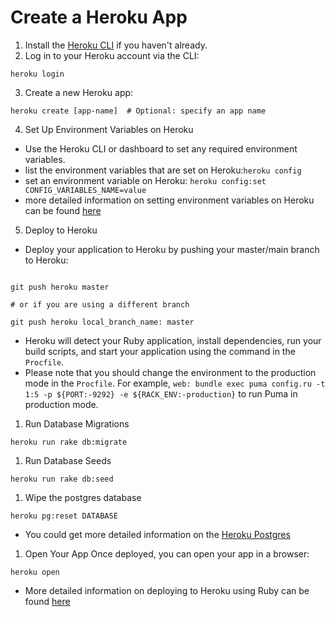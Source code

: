 # Create a Heroku App

1. Install the [Heroku CLI](https://devcenter.heroku.com/articles/heroku-cli) if you haven't already.
2. Log in to your Heroku account via the CLI:
```
heroku login
```

3. Create a new Heroku app:

```
heroku create [app-name]  # Optional: specify an app name
```

4. Set Up Environment Variables on Heroku
 -  Use the Heroku CLI or dashboard to set any required environment variables.
 -  list the environment variables that are set on Heroku:`heroku config`
 -  set an environment variable on Heroku: `heroku config:set CONFIG_VARIABLES_NAME=value`
 -  more detailed information on setting environment variables on Heroku can be found [here](https://devcenter.heroku.com/articles/config-var)

5. Deploy to Heroku
- Deploy your application to Heroku by pushing your master/main branch to Heroku:

```

git push heroku master

# or if you are using a different branch

git push heroku local_branch_name: master

```

- Heroku will detect your Ruby application, install dependencies, run your build scripts, and start your application using the command in the `Procfile`.
- Please note that you should change the environment to the production mode in the `Procfile`. For example, `web: bundle exec puma config.ru -t 1:5 -p ${PORT:-9292} -e ${RACK_ENV:-production}` to run Puma in production mode.

1. Run Database Migrations
```
heroku run rake db:migrate
```

1. Run Database Seeds
```
heroku run rake db:seed
```

1. Wipe the postgres database
  ```
  heroku pg:reset DATABASE
  ```
  - You could get more detailed information on the [Heroku Postgres](https://devcenter.heroku.com/articles/managing-heroku-postgres-using-cli)

1. Open Your App
Once deployed, you can open your app in a browser:
```
heroku open
```
- More detailed information on deploying to Heroku using Ruby can be found [here](https://devcenter.heroku.com/articles/getting-started-with-ruby)
